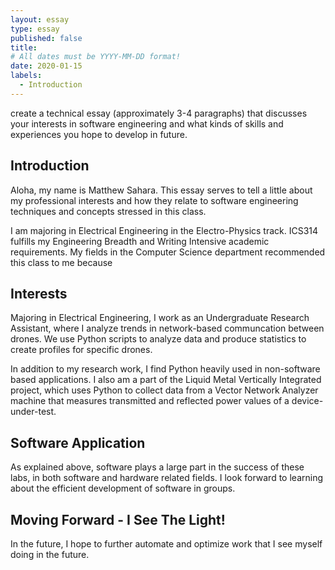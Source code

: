 ```yaml
---
layout: essay
type: essay
published: false
title: 
# All dates must be YYYY-MM-DD format!
date: 2020-01-15
labels:
  - Introduction
---
```


create a technical essay (approximately 3-4 paragraphs) that discusses your interests in software engineering and what kinds of skills and experiences you hope to develop in future.

## Introduction
Aloha, my name is Matthew Sahara. This essay serves to tell a little about my professional interests and how they relate to software engineering techniques and concepts stressed in this class.

I am majoring in Electrical Engineering in the Electro-Physics track. ICS314 fulfills my Engineering Breadth and Writing Intensive academic requirements. My fields in the Computer Science department recommended this class to me because 


## Interests
Majoring in Electrical Engineering, I work as an Undergraduate Research Assistant, where I analyze trends in network-based communcation between drones. We use Python scripts to analyze data and produce statistics to create profiles for specific drones.

In addition to my research work, I find Python heavily used in non-software based applications. I also am a part of the Liquid Metal Vertically Integrated project, which uses Python to collect data from a Vector Network Analyzer machine that measures transmitted and reflected power values of a device-under-test.

## Software Application
As explained above, software plays a large part in the success of these labs, in both software and hardware related fields. I look forward to learning about the efficient development of software in groups. 

## Moving Forward - I See The Light!
In the future, I hope to further automate and optimize work that I see myself doing in the future.
